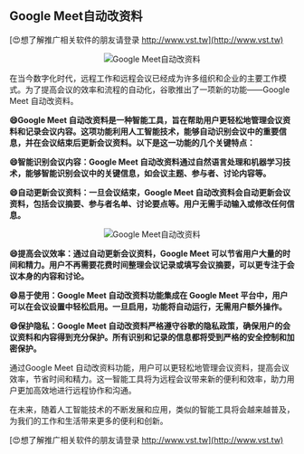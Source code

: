 ## **Google Meet自动改资料**

[😍想了解推广相关软件的朋友请登录 http://www.vst.tw](http://www.vst.tw)

 <center><img src="https://vst.tw/MP4/tuiguang/png/4.png" alt="Google Meet自动改资料"></center>

在当今数字化时代，远程工作和远程会议已经成为许多组织和企业的主要工作模式。为了提高会议的效率和流程的自动化，谷歌推出了一项新的功能——Google Meet 自动改资料。

**😄Google Meet 自动改资料是一种智能工具，旨在帮助用户更轻松地管理会议资料和记录会议内容。这项功能利用人工智能技术，能够自动识别会议中的重要信息，并在会议结束后更新会议资料。以下是这一功能的几个关键特点：**

**😄智能识别会议内容：Google Meet 自动改资料通过自然语言处理和机器学习技术，能够智能识别会议中的关键信息，如会议主题、参与者、讨论内容等。**

**😄自动更新会议资料：一旦会议结束，Google Meet 自动改资料会自动更新会议资料，包括会议摘要、参与者名单、讨论要点等。用户无需手动输入或修改任何信息。**

 <center><img src="https://vst.tw/MP4/tuiguang/png/3.png" alt="Google Meet自动改资料"></center>

**😄提高会议效率：通过自动更新会议资料，Google Meet 可以节省用户大量的时间和精力。用户不再需要花费时间整理会议记录或填写会议摘要，可以更专注于会议本身的内容和讨论。**

**😄易于使用：Google Meet 自动改资料功能集成在 Google Meet 平台中，用户可以在会议设置中轻松启用。一旦启用，功能将自动运行，无需用户额外操作。**

**😄保护隐私：Google Meet 自动改资料严格遵守谷歌的隐私政策，确保用户的会议资料和内容得到充分保护。所有识别和记录的信息都将受到严格的安全控制和加密保护。**

通过Google Meet 自动改资料功能，用户可以更轻松地管理会议资料，提高会议效率，节省时间和精力。这一智能工具将为远程会议带来新的便利和效率，助力用户更加高效地进行远程协作和沟通。

在未来，随着人工智能技术的不断发展和应用，类似的智能工具将会越来越普及，为我们的工作和生活带来更多的便利和创新。

[😍想了解推广相关软件的朋友请登录 http://www.vst.tw](http://www.vst.tw)



